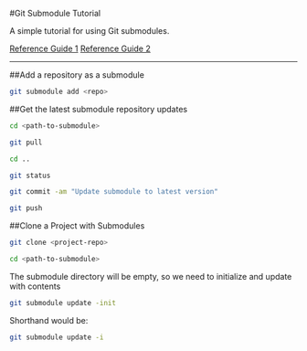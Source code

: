 #Git Submodule Tutorial

A simple tutorial for using Git submodules.  
  
[Reference Guide 1](https://chrisjean.com/git-submodules-adding-using-removing-and-updating/)
[Reference Guide 2](http://blog.jacius.info/git-submodule-cheat-sheet/)

---

##Add a repository as a submodule
```sh
git submodule add <repo>
```

##Get the latest submodule repository updates
```sh
cd <path-to-submodule>
```

```sh
git pull
```

```sh
cd ..
```

```sh
git status
```

```sh
git commit -am "Update submodule to latest version"
```

```sh
git push
```

##Clone a Project with Submodules
```sh
git clone <project-repo>
```

```sh
cd <path-to-submodule>
```

The submodule directory will be empty, so we need to initialize and update with contents
```sh
git submodule update -init
```
Shorthand would be:
```sh
git submodule update -i
```
